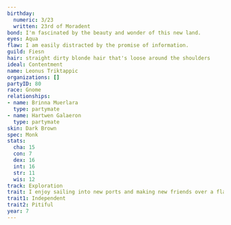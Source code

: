 ```yaml
---
birthday:
  numeric: 3/23
  written: 23rd of Moradent
bond: I'm fascinated by the beauty and wonder of this new land.
eyes: Aqua
flaw: I am easily distracted by the promise of information.
guild: Fiesn
hair: straight dirty blonde hair that's loose around the shoulders
ideal: Contentment
name: Leonus Triktappic
organizations: []
partyID: 80
race: Gnome
relationships:
- name: Brinna Muerlara
  type: partymate
- name: Hartwen Galaeron
  type: partymate
skin: Dark Brown
spec: Monk
stats:
  cha: 15
  con: 7
  dex: 16
  int: 16
  str: 11
  wis: 12
track: Exploration
trait: I enjoy sailing into new ports and making new friends over a flagon of ale.
trait1: Independent
trait2: Pitiful
year: 7
---
```

